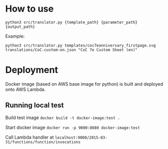 # How to use
```python3 src/translator.py {template_path} {parameter_path} {output_path}```

Example:

```python3 src/translator.py templates/coc7eanniversary_firstpage.svg translations/CoC-custom-en.json "CoC 7e Custom Sheet (en)"```

# Deployment
Docker image (based on AWS base image for python) is built and deployed onto AWS Lambda.

## Running local test

Build test image
```docker build -t docker-image:test .```

Start docker image
```docker run -p 9000:8080 docker-image:test```

Call Lambda handler at ```localhost:9000/2015-03-31/functions/function/invocations```